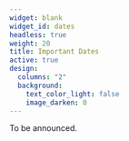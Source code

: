 ```yaml
---
widget: blank
widget_id: dates
headless: true
weight: 20
title: Important Dates
active: true
design:
  columns: "2"
  background:
    text_color_light: false
    image_darken: 0
---
```

To be announced.

<!-- * 30th Jun 2023: Abstract Submissions Close
* 24th Jul 2023: Registration Opens
* 6th Oct 2023: Registration Closes
* 7th--10th Nov 2023: Conference Dates-->


<!--Abstract submission and registration are now closed. If you submitted an abstract but have not yet received an email from us, please check your spam folder, or ensure you can receive emails from our admin address: QTDUadmin@protonmail.com If you have registered, you should have received an automatic confirmation email from the UQ payment portal.-->

